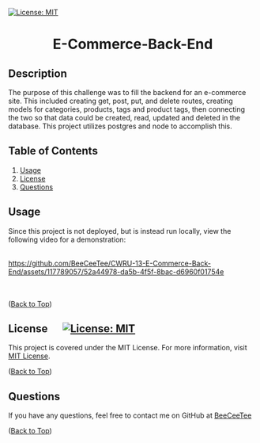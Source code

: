 [![License: MIT](https://img.shields.io/badge/License-MIT-yellow.svg)](https://opensource.org/licenses/MIT)

  # <p align="center">E-Commerce-Back-End

  ## Description  
The purpose of this challenge was to fill the backend for an e-commerce site. This included creating get, post, put, and delete routes, creating models for categories, products, tags and product tags, then connecting the two so that data could be created, read, updated and deleted in the database. This project utilizes postgres and node to accomplish this.  

  ## Table of Contents
  1. [Usage](#usage)
  1. [License](#license)
  1. [Questions](#questions)
     
  ## Usage
  Since this project is not deployed, but is instead run locally, view the following video for a demonstration:
   <br/><br/>
   
https://github.com/BeeCeeTee/CWRU-13-E-Commerce-Back-End/assets/117789057/52a44978-da5b-4f5f-8bac-d6960f01754e

   <br/><br/>
([Back to Top](#table-of-contents))
     
  ## License &nbsp;&nbsp;&nbsp;&nbsp;&nbsp;[![License: MIT](https://img.shields.io/badge/License-MIT-yellow.svg)](https://opensource.org/licenses/MIT)
  This project is covered under the MIT License. For more information, visit [MIT License](https://opensource.org/licenses/MIT).
     
  ([Back to Top](#table-of-contents))
     
  ## Questions
  If you have any questions, feel free to contact me on GitHub at [BeeCeeTee](https://www.github.com/BeeCeeTee)
     
  ([Back to Top](#table-of-contents))
